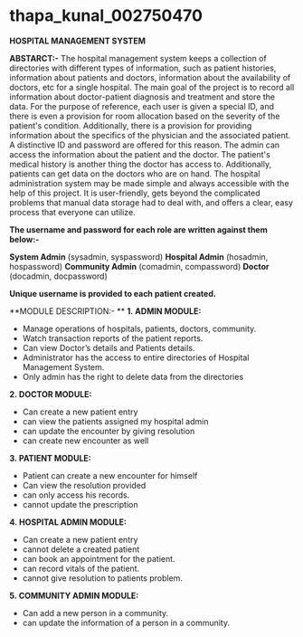 # thapa_kunal_002750470

**HOSPITAL MANAGEMENT SYSTEM**

**ABSTARCT:-** 
The hospital management system keeps a collection of directories with different types of information, such as patient histories, information about patients and doctors, information about the availability of doctors, etc for a single hospital. The main goal of the project is to record all information about doctor-patient diagnosis and treatment and store the data. For the purpose of reference, each user is given a special ID, and there is even a provision for room allocation based on the severity of the patient's condition. Additionally, there is a provision for providing information about the specifics of the physician and the associated patient. A distinctive ID and password are offered for this reason. The admin can access the information about the patient and the doctor. The patient's medical history is another thing the doctor has access to. Additionally, patients can get data on the doctors who are on hand. The hospital administration system may be made simple and always accessible with the help of this project. It is user-friendly, gets beyond the complicated problems that manual data storage had to deal with, and offers a clear, easy process that everyone can utilize.

**The username and password for each role are written against them below:-**

**System Admin**	  (sysadmin, syspassword)
**Hospital Admin**	  (hosadmin, hospassword)
**Community Admin**	  (comadmin, compassword)
**Doctor**	          (docadmin, docpassword)   

**Unique username is provided to each patient created.**

**MODULE DESCRIPTION:- **
**1. ADMIN MODULE:**
* Manage operations of hospitals, patients, doctors, community.
* Watch transaction reports of the patient reports.
* Can view Doctor’s details and Patients details.
* Administrator has the access to entire directories of Hospital Management System.
* Only admin has the right to delete data from the directories

**2. DOCTOR MODULE:**
* Can create a new patient entry
* can view the patients assigned my hospital admin
* can update the encounter by giving resolution
* can create new encounter as well

**3. PATIENT MODULE:**
* Patient can create a new encounter for himself
* Can view the resolution provided
* can only access his records.
* cannot update the prescription

**4. HOSPITAL ADMIN MODULE:**
* Can create a new patient entry
* cannot delete a created patient
* can book an appointment for the patient.
* can record vitals of the patient.
* cannot give resolution to patients problem.

**5. COMMUNITY ADMIN MODULE:**
* Can add a new person in a community.
* can update the information of a person in a community.
